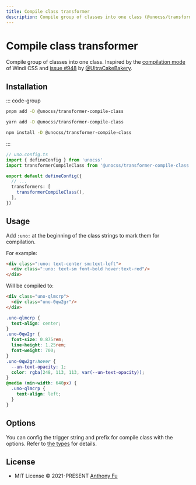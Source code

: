 ```yaml
---
title: Compile class transformer
description: Compile group of classes into one class (@unocss/transformer-compile-class)
---
```


# Compile class transformer

<!-- @unocss-ignore -->

Compile group of classes into one class. Inspired by the [compilation mode](https://windicss.org/posts/modes.html#compilation-mode) of Windi CSS and [issue #948](https://github.com/unocss/unocss/issues/948) by [@UltraCakeBakery](https://github.com/UltraCakeBakery).

## Installation

::: code-group
  ```bash [pnpm]
  pnpm add -D @unocss/transformer-compile-class
  ```
  ```bash [yarn]
  yarn add -D @unocss/transformer-compile-class
  ```
  ```bash [npm]
  npm install -D @unocss/transformer-compile-class
  ```
:::

```ts
// uno.config.ts
import { defineConfig } from 'unocss'
import transformerCompileClass from '@unocss/transformer-compile-class'

export default defineConfig({
  // ...
  transformers: [
    transformerCompileClass(),
  ],
})
```

## Usage

Add `:uno:` at the beginning of the class strings to mark them for compilation.

For example:

```html
<div class=":uno: text-center sm:text-left">
  <div class=":uno: text-sm font-bold hover:text-red"/>
</div>
```

Will be compiled to:

```html
<div class="uno-qlmcrp">
  <div class="uno-0qw2gr"/>
</div>
```

```css
.uno-qlmcrp {
  text-align: center;
}
.uno-0qw2gr {
  font-size: 0.875rem;
  line-height: 1.25rem;
  font-weight: 700;
}
.uno-0qw2gr:hover {
  --un-text-opacity: 1;
  color: rgba(248, 113, 113, var(--un-text-opacity));
}
@media (min-width: 640px) {
  .uno-qlmcrp {
    text-align: left;
  }
}
```

## Options

You can config the trigger string and prefix for compile class with the options. Refer to [the types](https://github.com/antfu/unocss/blob/main/packages/transformer-compile-class/src/index.ts#L4) for details.

## License

- MIT License &copy; 2021-PRESENT [Anthony Fu](https://github.com/antfu)
